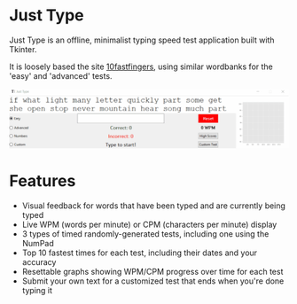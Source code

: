 # Just Type
Just Type is an offline, minimalist typing speed test application built with Tkinter.

It is loosely based the site [10fastfingers](http://10fastfingers.com/typing-test/english), using similar wordbanks for the 'easy' and 'advanced' tests.

![Just Type](https://github.com/pwnclub/just-type/blob/master/justtype/art/just_type.gif)

# Features
* Visual feedback for words that have been typed and are currently being typed
* Live WPM (words per minute) or CPM (characters per minute) display
* 3 types of timed randomly-generated tests, including one using the NumPad
* Top 10 fastest times for each test, including their dates and your accuracy
* Resettable graphs showing WPM/CPM progress over time for each test
* Submit your own text for a customized test that ends when you're done typing it
